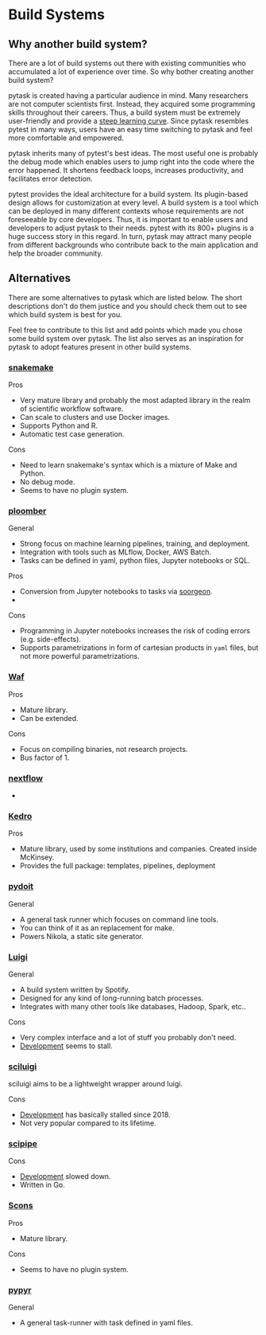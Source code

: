 # Build Systems

## Why another build system?

There are a lot of build systems out there with existing communities who accumulated a
lot of experience over time. So why bother creating another build system?

pytask is created having a particular audience in mind. Many researchers are not
computer scientists first. Instead, they acquired some programming skills throughout
their careers. Thus, a build system must be extremely user-friendly and provide a
[steep learning curve](https://english.stackexchange.com/a/6226). Since pytask resembles
pytest in many ways, users have an easy time switching to pytask and feel more
comfortable and empowered.

pytask inherits many of pytest's best ideas. The most useful one is probably the debug
mode which enables users to jump right into the code where the error happened. It
shortens feedback loops, increases productivity, and facilitates error detection.

pytest provides the ideal architecture for a build system. Its plugin-based design
allows for customization at every level. A build system is a tool which can be deployed
in many different contexts whose requirements are not foreseeable by core developers.
Thus, it is important to enable users and developers to adjust pytask to their needs.
pytest with its 800+ plugins is a huge success story in this regard. In turn, pytask may
attract many people from different backgrounds who contribute back to the main
application and help the broader community.

## Alternatives

There are some alternatives to pytask which are listed below. The short descriptions
don't do them justice and you should check them out to see which build system is best
for you.

Feel free to contribute to this list and add points which made you chose some build
system over pytask. The list also serves as an inspiration for pytask to adopt features
present in other build systems.

### [snakemake](https://github.com/snakemake/snakemake)

Pros

- Very mature library and probably the most adapted library in the realm of scientific
  workflow software.
- Can scale to clusters and use Docker images.
- Supports Python and R.
- Automatic test case generation.

Cons

- Need to learn snakemake's syntax which is a mixture of Make and Python.
- No debug mode.
- Seems to have no plugin system.


### [ploomber](https://github.com/ploomber/ploomber)

General

- Strong focus on machine learning pipelines, training, and deployment.
- Integration with tools such as MLflow, Docker, AWS Batch.
- Tasks can be defined in yaml, python files, Jupyter notebooks or SQL.


Pros

- Conversion from Jupyter notebooks to tasks via
  [soorgeon](https://github.com/ploomber/soorgeon).
-

Cons

- Programming in Jupyter notebooks increases the risk of coding errors (e.g.
  side-effects).
- Supports parametrizations in form of cartesian products in ``yaml`` files, but not
  more powerful parametrizations.


### [Waf](https://waf.io)

Pros

- Mature library.
- Can be extended.

Cons

- Focus on compiling binaries, not research projects.
- Bus factor of 1.


### [nextflow](https://github.com/nextflow-io/nextflow)

-


### [Kedro](https://github.com/quantumblacklabs/kedro)

Pros

- Mature library, used by some institutions and companies. Created inside McKinsey.
- Provides the full package: templates, pipelines, deployment


### [pydoit](https://github.com/pydoit/doit)

General

- A general task runner which focuses on command line tools.
- You can think of it as an replacement for make.
- Powers Nikola, a static site generator.


### [Luigi](https://github.com/spotify/luigi)

General

- A build system written by Spotify.
- Designed for any kind of long-running batch processes.
- Integrates with many other tools like databases, Hadoop, Spark, etc..


Cons

- Very complex interface and a lot of stuff you probably don't need.
- [Development](https://github.com/spotify/luigi/graphs/contributors) seems to stall.


### [sciluigi](https://github.com/pharmbio/sciluigi)

sciluigi aims to be a lightweight wrapper around luigi.

Cons

- [Development](https://github.com/pharmbio/sciluigi/graphs/contributors) has basically
  stalled since 2018.
- Not very popular compared to its lifetime.


### [scipipe](https://github.com/scipipe/scipipe)

Cons

- [Development](https://github.com/scipipe/scipipe/graphs/contributors) slowed down.
- Written in Go.

### [Scons](https://github.com/SCons/scons)

Pros

- Mature library.

Cons

- Seems to have no plugin system.


### [pypyr](https://github.com/pypyr/pypyr)

General

- A general task-runner with task defined in yaml files.
